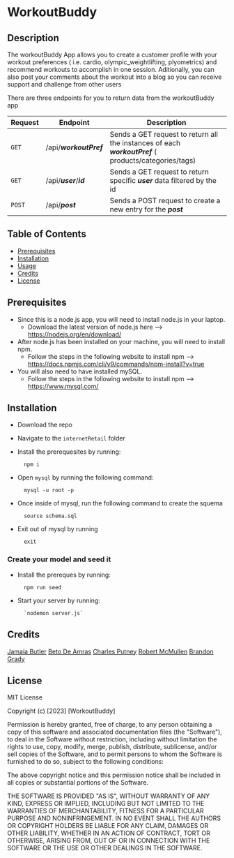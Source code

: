 # WorkoutBuddy

## Description
The workoutBuddy App allows you to create a customer profile with your workout preferences ( i.e. cardio,  olympic_weightlifting, plyometrics) and recommend workouts to accomplish in one session. Aditionally, you can also post your comments about the workout into a blog so you can receive support and challenge from other users

There are three endpoints for you to return data from the workoutBuddy app

| Request | Endpoint | Description | 
| ------------- | ------------- | ------------- |
| `GET` | /api/***workoutPref***  | Sends a GET request to return all the instances of each ***workoutPref*** ( products/categories/tags) |
| `GET` | /api/***user***/***id*** | Sends a GET request to return specific ***user*** data filtered by the id |
| `POST` | /api/***post*** | Sends a POST request to create a new entry for the ***post*** |

## Table of Contents
- [Prerequisites](#prerequisites)
- [Installation](#installation)
- [Usage](#usage)
- [Credits](#credits)
- [License](#license)

## Prerequisites
* Since this is a node.js app, you will need to install node.js in your laptop.  
    * Download the latest version of node.js here --> https://nodejs.org/en/download/  
* After node.js has been installed on your machine, you will need to install npm.  
    * Follow the steps in the following website to install npm --> https://docs.npmjs.com/cli/v9/commands/npm-install?v=true  
* You will also need to have installed mySQL. 
    * Follow the steps in the following website to install npm --> https://www.mysql.com/


## Installation
* Download the repo
* Navigate to the `internetRetail` folder
* Install the prerequesites by running:
        
        npm i 
* Open `mysql` by running the following command: 

        mysql -u root -p
* Once inside of mysql, run the following command to create the squema
        
        source schema.sql
* Exit out of mysql by running

        exit 


### Create your model and seed it
* Install the prereques by running:

        npm run seed
* Start your server by running:

        `nodemon server.js`
## Credits
[Jamaia Butler](https://github.com/JamaiaB)
[Beto De Amras](https://github.com/nosbeto)
[Charles Putney](https://github.com/putput10)
[Robert McMullen](https://github.com/ItsssBobby)
[Brandon Grady](https://github.com/nbhsbg53)

## License
MIT License

Copyright (c) [2023] [WorkoutBuddy]

Permission is hereby granted, free of charge, to any person obtaining a copy
of this software and associated documentation files (the "Software"), to deal
in the Software without restriction, including without limitation the rights
to use, copy, modify, merge, publish, distribute, sublicense, and/or sell
copies of the Software, and to permit persons to whom the Software is
furnished to do so, subject to the following conditions:

The above copyright notice and this permission notice shall be included in all
copies or substantial portions of the Software.

THE SOFTWARE IS PROVIDED "AS IS", WITHOUT WARRANTY OF ANY KIND, EXPRESS OR
IMPLIED, INCLUDING BUT NOT LIMITED TO THE WARRANTIES OF MERCHANTABILITY,
FITNESS FOR A PARTICULAR PURPOSE AND NONINFRINGEMENT. IN NO EVENT SHALL THE
AUTHORS OR COPYRIGHT HOLDERS BE LIABLE FOR ANY CLAIM, DAMAGES OR OTHER
LIABILITY, WHETHER IN AN ACTION OF CONTRACT, TORT OR OTHERWISE, ARISING FROM,
OUT OF OR IN CONNECTION WITH THE SOFTWARE OR THE USE OR OTHER DEALINGS IN THE
SOFTWARE.